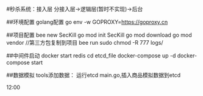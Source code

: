#秒杀系统：接入层
分接入层->逻辑层(暂时不实现)->后台

##环境配置
golang配置
go env -w GOPROXY=https://goproxy.cn

##项目配置
bee new SecKill
go mod init SecKill
go mod download
go mod vendor //第三方包复制到项目
bee run
sudo chmod -R 777 logs/

##中间件启动
docker start redis
cd etcd_file
docker-compose up -d
docker-compose start

##数据模拟
tools添加数据：
运行etcd main.go,插入商品模拟数据到etcd

12:00



